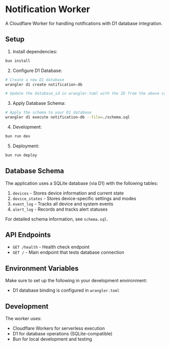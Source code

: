 # Notification Worker

A Cloudflare Worker for handling notifications with D1 database integration.

## Setup

1. Install dependencies:

```bash
bun install
```

2. Configure D1 Database:

```bash
# Create a new D1 database
wrangler d1 create notification-db

# Update the database_id in wrangler.toml with the ID from the above command
```

3. Apply Database Schema:

```bash
# Apply the schema to your D1 database
wrangler d1 execute notification-db --file=./schema.sql
```

4. Development:

```bash
bun run dev
```

5. Deployment:

```bash
bun run deploy
```

## Database Schema

The application uses a SQLite database (via D1) with the following tables:

1. `devices` - Stores device information and current state
2. `device_states` - Stores device-specific settings and modes
3. `event_log` - Tracks all device and system events
4. `alert_log` - Records and tracks alert statuses

For detailed schema information, see `schema.sql`.

## API Endpoints

- `GET /health` - Health check endpoint
- `GET /` - Main endpoint that tests database connection

## Environment Variables

Make sure to set up the following in your development environment:

- D1 database binding is configured in `wrangler.toml`

## Development

The worker uses:

- Cloudflare Workers for serverless execution
- D1 for database operations (SQLite-compatible)
- Bun for local development and testing
